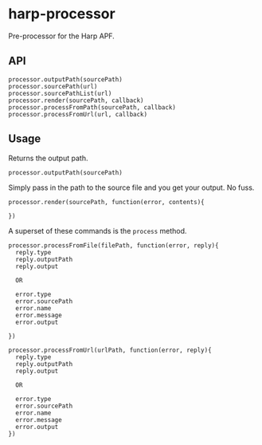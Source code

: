 # harp-processor

Pre-processor for the Harp APF.

## API

    processor.outputPath(sourcePath)
    processor.sourcePath(url)
    processor.sourcePathList(url)
    processor.render(sourcePath, callback)
    processor.processFromPath(sourcePath, callback)
    processor.processFromUrl(url, callback)

## Usage

Returns the output path.

    processor.outputPath(sourcePath)

Simply pass in the path to the source file and you get your output. No fuss.

    processor.render(sourcePath, function(error, contents){

    })

A superset of these commands is the `process` method.

    processor.processFromFile(filePath, function(error, reply){
      reply.type
      reply.outputPath
      reply.output

      OR

      error.type
      error.sourcePath
      error.name
      error.message
      error.output

    })

    processor.processFromUrl(urlPath, function(error, reply){
      reply.type
      reply.outputPath
      reply.output

      OR

      error.type
      error.sourcePath
      error.name
      error.message
      error.output
    })






